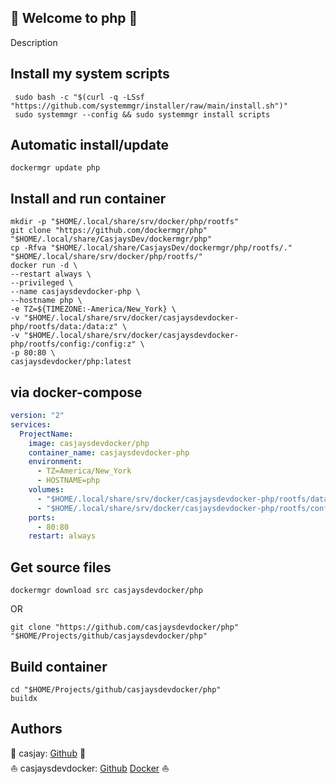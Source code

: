 ## 👋 Welcome to php 🚀  

Description  
  
  
## Install my system scripts  

```shell
 sudo bash -c "$(curl -q -LSsf "https://github.com/systemmgr/installer/raw/main/install.sh")"
 sudo systemmgr --config && sudo systemmgr install scripts  
```
  
## Automatic install/update  
  
```shell
dockermgr update php
```
  
## Install and run container
  
```shell
mkdir -p "$HOME/.local/share/srv/docker/php/rootfs"
git clone "https://github.com/dockermgr/php" "$HOME/.local/share/CasjaysDev/dockermgr/php"
cp -Rfva "$HOME/.local/share/CasjaysDev/dockermgr/php/rootfs/." "$HOME/.local/share/srv/docker/php/rootfs/"
docker run -d \
--restart always \
--privileged \
--name casjaysdevdocker-php \
--hostname php \
-e TZ=${TIMEZONE:-America/New_York} \
-v "$HOME/.local/share/srv/docker/casjaysdevdocker-php/rootfs/data:/data:z" \
-v "$HOME/.local/share/srv/docker/casjaysdevdocker-php/rootfs/config:/config:z" \
-p 80:80 \
casjaysdevdocker/php:latest
```
  
## via docker-compose  
  
```yaml
version: "2"
services:
  ProjectName:
    image: casjaysdevdocker/php
    container_name: casjaysdevdocker-php
    environment:
      - TZ=America/New_York
      - HOSTNAME=php
    volumes:
      - "$HOME/.local/share/srv/docker/casjaysdevdocker-php/rootfs/data:/data:z"
      - "$HOME/.local/share/srv/docker/casjaysdevdocker-php/rootfs/config:/config:z"
    ports:
      - 80:80
    restart: always
```
  
## Get source files  
  
```shell
dockermgr download src casjaysdevdocker/php
```
  
OR
  
```shell
git clone "https://github.com/casjaysdevdocker/php" "$HOME/Projects/github/casjaysdevdocker/php"
```
  
## Build container  
  
```shell
cd "$HOME/Projects/github/casjaysdevdocker/php"
buildx 
```
  
## Authors  
  
🤖 casjay: [Github](https://github.com/casjay) 🤖  
⛵ casjaysdevdocker: [Github](https://github.com/casjaysdevdocker) [Docker](https://hub.docker.com/u/casjaysdevdocker) ⛵  
